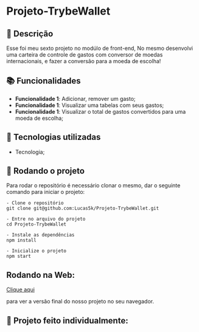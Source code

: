 # Projeto-TrybeWallet

## :memo: Descrição
Esse foi meu sexto projeto no modúlo de front-end, No mesmo desenvolvi uma carteira de controle de gastos com conversor de moedas internacionais,
e fazer a conversão para a moeda de escolha!

## :books: Funcionalidades
* <b>Funcionalidade 1</b>: Adicionar, remover um gasto;
* <b>Funcionalidade 1</b>: Visualizar uma tabelas com seus gastos;
* <b>Funcionalidade 1</b>: Visualizar o total de gastos convertidos para uma moeda de escolha;

## :wrench: Tecnologias utilizadas
* Tecnologia;

## :rocket: Rodando o projeto
Para rodar o repositório é necessário clonar o mesmo, dar o seguinte comando para iniciar o projeto:
```
- Clone o repositório
git clone git@github.com:Lucas5k/Projeto-TrybeWallet.git

- Entre no arquivo do projeto
cd Projeto-TrybeWallet

- Instale as dependências
npm install

- Inicialize o projeto
npm start

```

## Rodando na Web:

<a href="https://projeto-trybe-wallet.vercel.app/">Clique aqui</a><p>para ver a versão final do nosso projeto no seu navegador.</p>

<!-- ## :soon: Implementação futura
* O que será implementado na próxima sprint? -->

## :handshake: Projeto feito individualmente:

<!-- ## :dart: Status do projeto -->
